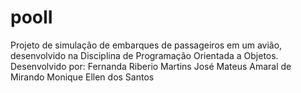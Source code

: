 # pooII

Projeto de simulação de embarques de passageiros em um avião, desenvolvido na Disciplina de Programação Orientada a Objetos.
Desenvolvido por: Fernanda Riberio Martins
                  José Mateus Amaral de Mirando
                  Monique Ellen dos Santos

